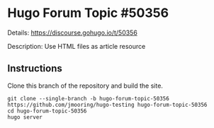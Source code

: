 # Hugo Forum Topic #50356

Details: <https://discourse.gohugo.io/t/50356>

Description: Use HTML files as article resource

## Instructions

Clone this branch of the repository and build the site.

```text
git clone --single-branch -b hugo-forum-topic-50356 https://github.com/jmooring/hugo-testing hugo-forum-topic-50356
cd hugo-forum-topic-50356
hugo server
```
